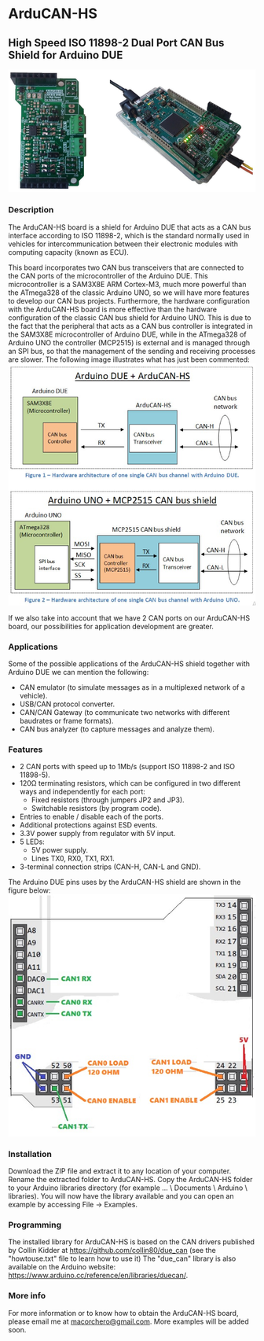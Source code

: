 # ArduCAN-HS
## High Speed ISO 11898-2 Dual Port CAN Bus Shield for Arduino DUE
![alt text](/Docs/img/ArduCAN-HS.jpg)

### Description
The ArduCAN-HS board is a shield for Arduino DUE that acts as a CAN bus interface according to ISO 11898-2, which is the standard normally used in vehicles for intercommunication between their electronic modules with computing capacity (known as ECU).

This board incorporates two CAN bus transceivers that are connected to the CAN ports of the microcontroller of the Arduino DUE. This microcontroller is a SAM3X8E ARM Cortex-M3, much more powerful than the ATmega328 of the classic Arduino UNO, so we will have more features to develop our CAN bus projects. Furthermore, the hardware configuration with the ArduCAN-HS board is more effective than the hardware configuration of the classic CAN bus shield for Arduino UNO. This is due to the fact that the peripheral that acts as a CAN bus controller is integrated in the SAM3X8E microcontroller of Arduino DUE, while in the ATmega328 of Arduino UNO the controller (MCP2515) is external and is managed through an SPI bus, so that the management of the sending and receiving processes are slower. The following image illustrates what has just been commented:
![alt text](/Docs/img/DUE_vs_UNO.jpg)

If we also take into account that we have 2 CAN ports on our ArduCAN-HS board, our possibilities for application development are greater.

### Applications
Some of the possible applications of the ArduCAN-HS shield together with Arduino DUE we can mention the following:
* CAN emulator (to simulate messages as in a multiplexed network of a vehicle).
* USB/CAN protocol converter.
* CAN/CAN Gateway (to communicate two networks with different baudrates or frame formats).
* CAN bus analyzer (to capture messages and analyze them).

### Features
* 2 CAN ports with speed up to 1Mb/s (support ISO 11898-2 and ISO 11898-5).
* 120Ω terminating resistors, which can be configured in two different ways and independently for each port:
  - Fixed resistors (through jumpers JP2 and JP3).
  - Switchable resistors (by program code).
* Entries to enable / disable each of the ports.
* Additional protections against ESD events.
* 3.3V power supply from regulator with 5V input.
* 5 LEDs:
  - 5V power supply.
  - Lines TX0, RX0, TX1, RX1.
* 3-terminal connection strips (CAN-H, CAN-L and GND).

The Arduino DUE pins uses by the ArduCAN-HS shield are shown in the figure below:
![alt text](/Docs/img/DUE_used_pins.jpg)

### Installation
Download the ZIP file and extract it to any location of your computer. Rename the extracted folder to ArduCAN-HS. Copy the ArduCAN-HS folder to your Arduino libraries directory (for example ... \ Documents \ Arduino \ libraries). You will now have the library available and you can open an example by accessing File -> Examples.

### Programming
The installed library for ArduCAN-HS is based on the CAN drivers published by Collin Kidder at https://github.com/collin80/due_can (see the "howtouse.txt" file to learn how to use it) The "due_can" library is also available on the Arduino website: https://www.arduino.cc/reference/en/libraries/duecan/.

### More info
For more information or to know how to obtain the ArduCAN-HS board, please email me at macorchero@gmail.com.
More examples will be added soon.

